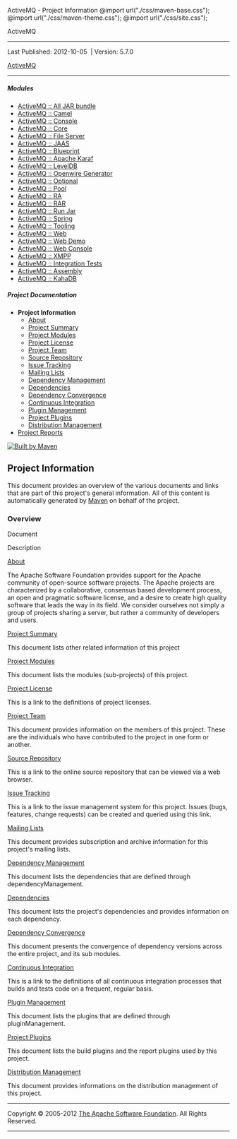  ActiveMQ - Project Information  @import url("./css/maven-base.css"); @import url("./css/maven-theme.css"); @import url("./css/site.css");    

ActiveMQ

* * *

Last Published: 2012-10-05  | Version: 5.7.0

[ActiveMQ](./ "ActiveMQ")

* * *

##### Modules

*   [ActiveMQ :: All JAR bundle](activemq-all/index.html "ActiveMQ :: All JAR bundle")
*   [ActiveMQ :: Camel](activemq-camel/index.html "ActiveMQ :: Camel")
*   [ActiveMQ :: Console](activemq-console/index.html "ActiveMQ :: Console")
*   [ActiveMQ :: Core](activemq-core/index.html "ActiveMQ :: Core")
*   [ActiveMQ :: File Server](activemq-fileserver/index.html "ActiveMQ :: File Server")
*   [ActiveMQ :: JAAS](activemq-jaas/index.html "ActiveMQ :: JAAS")
*   [ActiveMQ :: Blueprint](activemq-blueprint/index.html "ActiveMQ :: Blueprint")
*   [ActiveMQ :: Apache Karaf](activemq-karaf/index.html "ActiveMQ :: Apache Karaf")
*   [ActiveMQ :: LevelDB](activemq-leveldb/index.html "ActiveMQ :: LevelDB")
*   [ActiveMQ :: Openwire Generator](activemq-openwire-generator/index.html "ActiveMQ :: Openwire Generator")
*   [ActiveMQ :: Optional](activemq-optional/index.html "ActiveMQ :: Optional")
*   [ActiveMQ :: Pool](activemq-pool/index.html "ActiveMQ :: Pool")
*   [ActiveMQ :: RA](activemq-ra/index.html "ActiveMQ :: RA")
*   [ActiveMQ :: RAR](activemq-rar/index.html "ActiveMQ :: RAR")
*   [ActiveMQ :: Run Jar](activemq-run/index.html "ActiveMQ :: Run Jar")
*   [ActiveMQ :: Spring](activemq-spring/index.html "ActiveMQ :: Spring")
*   [ActiveMQ :: Tooling](activemq-tooling/index.html "ActiveMQ :: Tooling")
*   [ActiveMQ :: Web](activemq-web/index.html "ActiveMQ :: Web")
*   [ActiveMQ :: Web Demo](activemq-web-demo/index.html "ActiveMQ :: Web Demo")
*   [ActiveMQ :: Web Console](activemq-web-console/index.html "ActiveMQ :: Web Console")
*   [ActiveMQ :: XMPP](activemq-xmpp/index.html "ActiveMQ :: XMPP")
*   [ActiveMQ :: Integration Tests](tests/index.html "ActiveMQ :: Integration Tests")
*   [ActiveMQ :: Assembly](apache-activemq/index.html "ActiveMQ :: Assembly")
*   [ActiveMQ :: KahaDB](kahadb/index.html "ActiveMQ :: KahaDB")

##### Project Documentation

*   **Project Information**
    *   [About](index.html "About")
    *   [Project Summary](project-summary.html "Project Summary")
    *   [Project Modules](modules.html "Project Modules")
    *   [Project License](license.html "Project License")
    *   [Project Team](team-list.html "Project Team")
    *   [Source Repository](source-repository.html "Source Repository")
    *   [Issue Tracking](issue-tracking.html "Issue Tracking")
    *   [Mailing Lists](mail-lists.html "Mailing Lists")
    *   [Dependency Management](dependency-management.html "Dependency Management")
    *   [Dependencies](dependencies.html "Dependencies")
    *   [Dependency Convergence](dependency-convergence.html "Dependency Convergence")
    *   [Continuous Integration](integration.html "Continuous Integration")
    *   [Plugin Management](plugin-management.html "Plugin Management")
    *   [Project Plugins](plugins.html "Project Plugins")
    *   [Distribution Management](distribution-management.html "Distribution Management")
*   [Project Reports](project-reports.html "Project Reports")

 [![Built by Maven](./images/logos/maven-feather.png)](http://maven.apache.org/ "Built by Maven") 

Project Information
-------------------

This document provides an overview of the various documents and links that are part of this project's general information. All of this content is automatically generated by [Maven](http://maven.apache.org) on behalf of the project.

### Overview

Document

Description

[About](index.html)

The Apache Software Foundation provides support for the Apache community of open-source software projects. The Apache projects are characterized by a collaborative, consensus based development process, an open and pragmatic software license, and a desire to create high quality software that leads the way in its field. We consider ourselves not simply a group of projects sharing a server, but rather a community of developers and users.

[Project Summary](project-summary.html)

This document lists other related information of this project

[Project Modules](modules.html)

This document lists the modules (sub-projects) of this project.

[Project License](license.html)

This is a link to the definitions of project licenses.

[Project Team](team-list.html)

This document provides information on the members of this project. These are the individuals who have contributed to the project in one form or another.

[Source Repository](source-repository.html)

This is a link to the online source repository that can be viewed via a web browser.

[Issue Tracking](issue-tracking.html)

This is a link to the issue management system for this project. Issues (bugs, features, change requests) can be created and queried using this link.

[Mailing Lists](mail-lists.html)

This document provides subscription and archive information for this project's mailing lists.

[Dependency Management](dependency-management.html)

This document lists the dependencies that are defined through dependencyManagement.

[Dependencies](dependencies.html)

This document lists the project's dependencies and provides information on each dependency.

[Dependency Convergence](dependency-convergence.html)

This document presents the convergence of dependency versions across the entire project, and its sub modules.

[Continuous Integration](integration.html)

This is a link to the definitions of all continuous integration processes that builds and tests code on a frequent, regular basis.

[Plugin Management](plugin-management.html)

This document lists the plugins that are defined through pluginManagement.

[Project Plugins](plugins.html)

This document lists the build plugins and the report plugins used by this project.

[Distribution Management](distribution-management.html)

This document provides informations on the distribution management of this project.

* * *

Copyright © 2005-2012 [The Apache Software Foundation](http://www.apache.org/). All Rights Reserved.

* * *